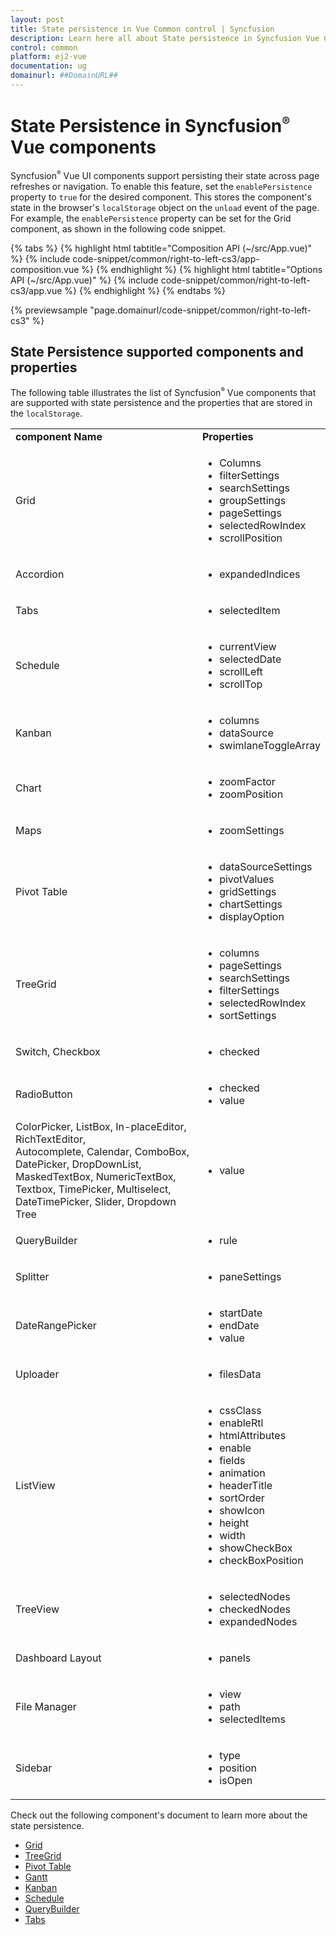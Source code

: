 ```yaml
---
layout: post
title: State persistence in Vue Common control | Syncfusion
description: Learn here all about State persistence in Syncfusion Vue Common control of Syncfusion Essential JS 2 and more.
control: common
platform: ej2-vue
documentation: ug
domainurl: ##DomainURL##
---
```


# State Persistence in Syncfusion<sup style="font-size:70%">&reg;</sup> Vue components

Syncfusion<sup style="font-size:70%">&reg;</sup> Vue UI components support persisting their state across page refreshes or navigation. To enable this feature, set the `enablePersistence` property to `true` for the desired component. This stores the component's state in the browser's `localStorage` object on the `unload` event of the page. For example, the `enablePersistence` property can be set for the Grid component, as shown in the following code snippet.


{% tabs %}
{% highlight html tabtitle="Composition API (~/src/App.vue)" %}
{% include code-snippet/common/right-to-left-cs3/app-composition.vue %}
{% endhighlight %}
{% highlight html tabtitle="Options API (~/src/App.vue)" %}
{% include code-snippet/common/right-to-left-cs3/app.vue %}
{% endhighlight %}
{% endtabs %}
        
{% previewsample "page.domainurl/code-snippet/common/right-to-left-cs3" %}

## State Persistence supported components and properties

The following table illustrates the list of Syncfusion<sup style="font-size:70%">&reg;</sup> Vue components that are supported with state persistence and the properties that are stored in the `localStorage`.

<!-- markdownlint-disable MD033 -->

<table>
<tr>
<td><b>component Name</b></td>
<td><b>Properties</b></td>
</tr>
<tr>
<td>Grid</td>
<td>
<ul>
<li>Columns</li>
<li>filterSettings</li>
<li>searchSettings</li>
<li>groupSettings</li>
<li>pageSettings</li>
<li>selectedRowIndex</li>
<li>scrollPosition</li>
</ul>
</td>
</tr>
<tr>
<td>Accordion</td>
<td>
<ul>
<li>expandedIndices</li>
</ul>
</td>
</tr>
<tr>
<td>Tabs</td>
<td>
<ul>
<li>selectedItem</li>
</ul>
</td>
</tr>
<tr>
<td>Schedule</td>
<td>
<ul>
<li>currentView</li>
<li>selectedDate</li>
<li>scrollLeft</li>
<li>scrollTop</li>
</ul>
</td>
</tr>
<tr>
<td>Kanban</td>
<td>
<ul>
<li>columns</li>
<li>dataSource</li>
<li>swimlaneToggleArray</li>
</ul>
</td>
</tr>
<tr>
<td>Chart</td>
<td>
<ul>
<li>zoomFactor</li>
<li>zoomPosition</li>
</ul>
</td>
</tr>
<tr>
<td>Maps</td>
<td>
<ul>
<li>zoomSettings</li>
</ul>
</td>
</tr>
<tr>
<td>Pivot Table</td>
<td>
<ul>
<li>dataSourceSettings</li>
<li>pivotValues</li>
<li>gridSettings</li>
<li>chartSettings</li>
<li>displayOption</li>
</ul>
</td>
</tr>
<tr>
<td>TreeGrid</td>
<td>
<ul>
<li>columns</li>
<li>pageSettings</li>
<li>searchSettings</li>
<li>filterSettings</li>
<li>selectedRowIndex</li>
<li>sortSettings</li>
</ul>
</td>
</tr>
<tr>
<td>Switch, Checkbox</td>
<td>
<ul>
<li>checked</li>
</ul>
</td>
</tr>
<tr>
<td>RadioButton</td>
<td>
<ul>
<li>checked</li>
<li>value</li>
</ul>
</td>
</tr>
<tr>
<td>ColorPicker, ListBox, In-placeEditor, RichTextEditor, <br>
Autocomplete, Calendar, ComboBox, DatePicker, DropDownList, <br>
MaskedTextBox, NumericTextBox, Textbox, TimePicker, Multiselect, <br> 
DateTimePicker, Slider, Dropdown Tree</td>
<td>
<ul>
<li>value</li>
</ul>
</td>
</tr>
<tr>
<td>QueryBuilder</td>
<td>
<ul>
<li>rule</li>
</ul>
</td>
</tr>
<tr>
<td>Splitter</td>
<td>
<ul>
<li>paneSettings</li>
</ul>
</td>
</tr>
<tr>
<td>DateRangePicker</td>
<td>
<ul>
<li>startDate</li>
<li>endDate</li>
<li>value</li>
</ul>
</td>
</tr>
<tr>
<td>Uploader</td>
<td>
<ul>
<li>filesData</li>
</ul>
</td>
</tr>
<tr>
<td>ListView</td>
<td>
<ul>
<li>cssClass</li>
<li>enableRtl</li>
<li>htmlAttributes</li>
<li>enable</li>
<li>fields</li>
<li>animation</li>
<li>headerTitle</li>
<li>sortOrder</li>
<li>showIcon</li>
<li>height</li>
<li>width</li>
<li>showCheckBox</li>
<li>checkBoxPosition</li>
</ul>
</td>
</tr>
<tr>
<td>TreeView</td>
<td>
<ul>
<li>selectedNodes</li>
<li>checkedNodes</li>
<li>expandedNodes</li>
</ul>
</td>
</tr>
<tr>
<td>Dashboard Layout</td>
<td>
<ul>
<li>panels</li>
</ul>
</td>
</tr>
<tr>
<td>File Manager</td>
<td>
<ul>
<li>view</li>
<li>path</li>
<li>selectedItems</li>
</ul>
</td>
</tr>
<tr>
<td>Sidebar</td>
<td>
<ul>
<li>type</li>
<li>position</li>
<li>isOpen</li>
</ul>
</td>
</tr>
</table>

<!-- markdownlint-enable MD033 -->

Check out the following component's document to learn more about the state persistence.

* [Grid](https://ej2.syncfusion.com/vue/documentation/grid/state-persistence/state-persistence)
* [TreeGrid](https://ej2.syncfusion.com/vue/documentation/treegrid/state-persistence/state-persistence)
* [Pivot Table](https://ej2.syncfusion.com/vue/documentation/pivotview/state-persistence)
* [Gantt](https://ej2.syncfusion.com/vue/documentation/gantt/state-persistence)
* [Kanban](https://ej2.syncfusion.com/vue/documentation/kanban/persistence)
* [Schedule](https://ej2.syncfusion.com/vue/documentation/schedule/state-persistence)
* [QueryBuilder](https://ej2.syncfusion.com/vue/documentation/query-builder/how-to/state-persistence)
* [Tabs](https://ej2.syncfusion.com/vue/documentation/tab/how-to/set-state-persistence-of-the-tab-component)